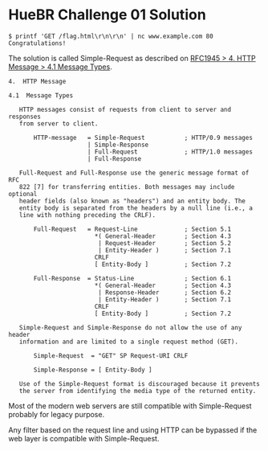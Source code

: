 # HueBR Challenge 01 Solution

```
$ printf 'GET /flag.html\r\n\r\n' | nc www.example.com 80
Congratulations!
```

The solution is called Simple-Request as described on [RFC1945 > 4. HTTP Message > 4.1 Message Types](https://datatracker.ietf.org/doc/html/rfc1945#section-4.1).

```
4.  HTTP Message

4.1  Message Types

   HTTP messages consist of requests from client to server and responses
   from server to client.

       HTTP-message   = Simple-Request           ; HTTP/0.9 messages
                      | Simple-Response
                      | Full-Request             ; HTTP/1.0 messages
                      | Full-Response

   Full-Request and Full-Response use the generic message format of RFC
   822 [7] for transferring entities. Both messages may include optional
   header fields (also known as "headers") and an entity body. The
   entity body is separated from the headers by a null line (i.e., a
   line with nothing preceding the CRLF).

       Full-Request   = Request-Line             ; Section 5.1
                        *( General-Header        ; Section 4.3
                         | Request-Header        ; Section 5.2
                         | Entity-Header )       ; Section 7.1
                        CRLF
                        [ Entity-Body ]          ; Section 7.2

       Full-Response  = Status-Line              ; Section 6.1
                        *( General-Header        ; Section 4.3
                         | Response-Header       ; Section 6.2
                         | Entity-Header )       ; Section 7.1
                        CRLF
                        [ Entity-Body ]          ; Section 7.2

   Simple-Request and Simple-Response do not allow the use of any header
   information and are limited to a single request method (GET).

       Simple-Request  = "GET" SP Request-URI CRLF

       Simple-Response = [ Entity-Body ]

   Use of the Simple-Request format is discouraged because it prevents
   the server from identifying the media type of the returned entity.
```

Most of the modern web servers are still compatible with Simple-Request probably for legacy purpose.

Any filter based on the request line and using HTTP can be bypassed if the web layer is compatible with Simple-Request.
